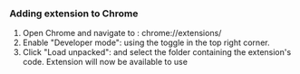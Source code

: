 ### Adding extension to Chrome ###
1. Open Chrome and navigate to : chrome://extensions/
2. Enable "Developer mode": using the toggle in the top right corner.
3. Click "Load unpacked": and select the folder containing the extension's code.
Extension will now be available to use
